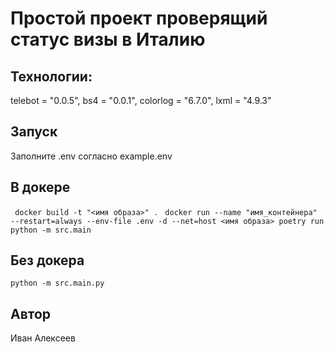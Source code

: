 # Простой проект проверящий статус визы в Италию

## Технологии:
telebot = "0.0.5", bs4 = "0.0.1", colorlog = "6.7.0", lxml = "4.9.3"

## Запуск
Заполните .env согласно example.env
## В докере
``` docker build -t "<имя образа>" .```
``` docker run --name "имя_контейнера" --restart=always --env-file .env -d --net=host <имя образа> poetry run python -m src.main```
## Без докера
``` python -m src.main.py ```

## Автор
Иван Алексеев